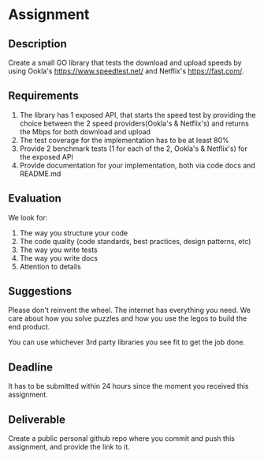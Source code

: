# Assignment

## Description

Create a small GO library that tests the download and upload speeds by using Ookla's https://www.speedtest.net/ and Netflix's https://fast.com/.

## Requirements

1. The library has 1 exposed API, that starts the speed test by providing the choice between the 2 speed providers(Ookla's & Netflix's) and returns the Mbps for both download and upload
2. The test coverage for the implementation has to be at least 80%
3. Provide 2 benchmark tests (1 for each of the 2, Ookla's & Netflix's) for the exposed API
4. Provide documentation for your implementation, both via code docs and README.md

## Evaluation

We look for:

1. The way you structure your code
2. The code quality (code standards, best practices, design patterns, etc)
3. The way you write tests
4. The way you write docs
5. Attention to details

## Suggestions

Please don't reinvent the wheel. The internet has everything you need. We care about how you solve puzzles and how you use the legos to build the end product.

You can use whichever 3rd party libraries you see fit to get the job done.

## Deadline

It has to be submitted within 24 hours since the moment you received this assignment.

## Deliverable

Create a public personal github repo where you commit and push this assignment, and provide the link to it.